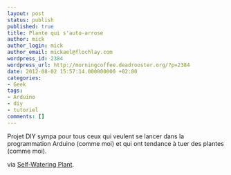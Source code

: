 ```yaml
---
layout: post
status: publish
published: true
title: Plante qui s'auto-arrose
author: mick
author_login: mick
author_email: mickael@flochlay.com
wordpress_id: 2384
wordpress_url: http://morningcoffee.deadrooster.org/?p=2384
date: 2012-08-02 15:57:14.000000000 +02:00
categories:
- Geek
tags:
- Arduino
- diy
- tutoriel
comments: []
---
```

Projet DIY sympa pour tous ceux qui veulent se lancer dans la programmation Arduino (comme moi) et qui ont tendance à tuer des plantes (comme moi).

via <a href="http://www.instructables.com/id/Self-Watering-Plant/?ALLSTEPS">Self-Watering Plant</a>.
